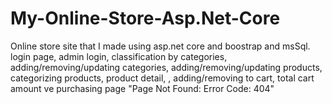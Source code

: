 # My-Online-Store-Asp.Net-Core
 Online store site that I made using asp.net core and boostrap and msSql.
login page, 
admin login, 
classification by categories,
adding/removing/updating categories,
adding/removing/updating products, 
categorizing products, product detail, , 
adding/removing to cart, 
total cart amount ve
purchasing page "Page Not Found: Error Code: 404"
